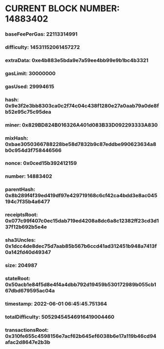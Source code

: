 # CURRENT BLOCK NUMBER: 14883402

### baseFeePerGas: 22113314991
### difficulty: 14531152061457272
### extraData: 0xe4b883e5bda9e7a59ee4bb99e9b1bc4b3321
### gasLimit: 30000000
### gasUsed: 29994615
### hash: 0x9e3f2e3bb8303ca0c2f74c04c438f1280e27a0aab79a0de8fb52e95c75c95dea
### miner: 0x829BD824B016326A401d083B33D092293333A830
### mixHash: 0xbae3050366788228be58d7832b9c87eddbe990623634a8b0c954d3f758446566
### nonce: 0x0ced15b392412159
### number: 14883402
### parentHash: 0x8b289f4f39ed419df97e429719168c6cf42ca4bdd3e8ac045194c7f35b4a6477
### receiptsRoot: 0x077c99f407c0ec15dab719ed4208a8dc6a8c12382ff23cd3d137f12b692b5e4e
### sha3Uncles: 0x1dcc4de8dec75d7aab85b567b6ccd41ad312451b948a7413f0a142fd40d49347
### size: 204987
### stateRoot: 0x50acb1e84f5d8e4f4a4dbb792d19459b530172989b055cb167dbd679595ac04a
### timestamp: 2022-06-01 06:45:45.751364
### totalDifficulty: 50529454546916419004460
### transactionsRoot: 0x310fe655c4598156e7acf62b645ef6038b6e17a119b46cd94afac2d8647e2b3b
